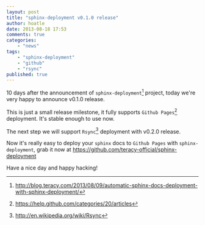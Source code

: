 ```yaml
---
layout: post
title: "sphinx-deployment v0.1.0 release"
author: hoatle
date: 2013-08-18 17:53
comments: true
categories:
    - "news"
tags:
    - "sphinx-deployment"
    - "github"
    - "rsync"
published: true
---
```


10 days after the announcement of `sphinx-deployment`[^1] project, today we're very happy to
announce v0.1.0 release.

<!-- more -->

This is just a small release milestone, it fully supports `Github Pages`[^2] deployment. It's stable
enough to use now.

The next step we will support `Rsync`[^3] deployment with v0.2.0 release.

Now it's really easy to deploy your `sphinx` docs to `Github Pages` with `sphinx-deployment`, grab
it now at https://github.com/teracy-official/sphinx-deployment

Have a nice day and happy hacking!

[^1]: http://blog.teracy.com/2013/08/09/automatic-sphinx-docs-deployment-with-sphinx-deployment/
[^2]: https://help.github.com/categories/20/articles
[^3]: http://en.wikipedia.org/wiki/Rsync
